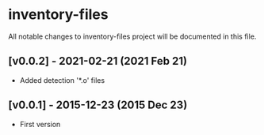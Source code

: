 # inventory-files

All notable changes to inventory-files project will be documented in this file.

## [v0.0.2] - 2021-02-21 (2021 Feb 21)

- Added detection '*.o' files

## [v0.0.1] - 2015-12-23 (2015 Dec 23)

- First version